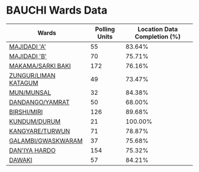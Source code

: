 
# BAUCHI Wards Data

| Wards | Polling Units | Location Data Completion (%) |
| ---- | ----- | ------- |
| [MAJIDADI 'A'](./wards/1077-majidadi-'a') | 55 | 83.64% |
| [MAJIDADI 'B'](./wards/1078-majidadi-'b') | 70 | 75.71% |
| [MAKAMA/SARKI BAKI](./wards/1079-makama/sarki-baki) | 172 | 76.16% |
| [ZUNGUR/LIMAN  KATAGUM](./wards/1080-zungur/liman-katagum) | 49 | 73.47% |
| [MUN/MUNSAL](./wards/1081-mun/munsal) | 32 | 84.38% |
| [DANDANGO/YAMRAT](./wards/1082-dandango/yamrat) | 50 | 68.00% |
| [BIRSHI/MIRI](./wards/1083-birshi/miri) | 126 | 89.68% |
| [KUNDUM/DURUM](./wards/1084-kundum/durum) | 21 | 100.00% |
| [KANGYARE/TURWUN](./wards/1085-kangyare/turwun) | 71 | 78.87% |
| [GALAMBI/GWASKWARAM](./wards/1086-galambi/gwaskwaram) | 37 | 75.68% |
| [DAN'IYA HARDO](./wards/1087-dan'iya-hardo) | 154 | 75.32% |
| [DAWAKI](./wards/1088-dawaki) | 57 | 84.21% |




